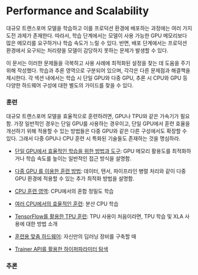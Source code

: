 # Performance and Scalability #

대규모 트랜스포머 모델을 학습하고 이를 프로덕션 환경에 배포하는 과정에는 여러 가지 도전 과제가 존재한다. 따라서, 학습 단계에서는 모델이 사용 가능한 GPU 메모리보다 많은 메모리를 요구하거나 학습 속도가 느릴 수 있다. 반면, 배포 단계에서는 프로덕션 환경에서 요구되는 처리량을 모델이 감당하지 못하는 문제가 발생할 수 있다.

이 문서는 이러한 문제들을 극복하고 사용 사례에 최적화된 설정을 찾는 데 도움을 주기 위해 작성했다. 학습과 추론 영역으로 구분되어 있으며, 각각은 다른 문제점과 해결책을 제시한다. 각 섹션 내에서는 학습 시 단일 GPU와 다중 GPU, 추론 시 CPU와 GPU 등 다양한 하드웨어 구성에 대한 별도의 가이드를 찾을 수 있다.

### 훈련 ###

대규모 트랜스포머 모델을 효율적으로 훈련하려면, GPU나 TPU와 같은 가속기가 필요함. 가장 일반적인 경우는 단일 GPU를 사용하는 경우이고, 단일 GPU에서 훈련 효율을 개선하기 위해 적용할 수 있는 방법들은 다중 GPU와 같은 다른 구성에서도 확장할 수 있다. 그래서 다중 GPU나 CPU 훈련 시 특화된 기술들도 존재하는 것을 명심하라. 

  * [단일 GPU에서 효율적인 학습을 위한 방법과 도구](https://huggingface.co/docs/transformers/v4.48.2/perf_train_gpu_one): GPU 메모리 활용도를 최적화하거나 학습 속도를 높이는 일반적인 접근 방식을 설명함. 

  * [다중 GPU 를 이용한 훈련 방법](https://huggingface.co/docs/transformers/v4.48.2/perf_train_gpu_many): 데이터, 텐서, 파이프라인 병렬 처리와 같이 다중 GPU 환경에 적용할 수 있는 추가 최적화 방법을 설명함. 

  * [CPU 훈련 영역](https://huggingface.co/docs/transformers/v4.48.2/perf_train_cpu): CPU에서의 혼합 정밀도 학습

  * [여러 CPU에서의 효율적인 훈련](https://huggingface.co/docs/transformers/v4.48.2/perf_train_cpu_many): 분산 CPU 학습

  * [TensorFlow를 활용한 TPU 훈련](https://huggingface.co/docs/transformers/v4.48.2/perf_train_tpu_tf): TPU 사용이 처음이라면, TPU 학습 및 XLA 사용에 대한 방법 소개

  * [훈련용 맞춤 하드웨어](https://huggingface.co/docs/transformers/v4.48.2/perf_hardware): 자신만의 딥러닝 장비를 구축할 때 

  * [Trainer API를 활용한 하이퍼파라미터 탐색](https://huggingface.co/docs/transformers/v4.48.2/hpo_train)

### 추론 ###


